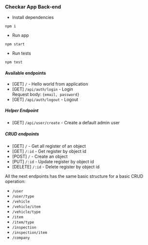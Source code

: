 ### Checkar App Back-end

- Install dependencies

`npm i`

- Run app

`npm start`

- Run tests

`npm test`

#### Available endpoints

- [GET] `/` - Hello world from application
- [GET] `/api/auth/login` - Login   
    Request body: `{email, password}`
- [GET] `/api/auth/logout` - Logout

##### Helper Endpoint
- [GET] `/api/user/create` - Create a default admin user

##### CRUD endpoints

- [GET] `/` - Get all register of an object
- [GET] `/:id` - Get register by object id
- [POST] `/` - Create an object
- [PUT] `/:id` - Update register by object id
- [DELETE] `/:id` - Delete register by object id

All the next endpoints has the same basic structure for a basic CRUD operation:

- `/user`
- `/user/type`
- `/vehicle`
- `/vehicle/item`
- `/vehicle/type`
- `/item`
- `/item/type`
- `/inspection`
- `/inspection/item`
- `/company`
